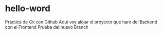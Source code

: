 # hello-word
Práctica de Git con Github
Aquí voy alojar el proyecto que haré del Backend con el Frontend 
Prueba del nuevo Branch
